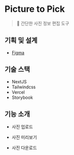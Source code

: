 # Picture to Pick

> 🧰 간단한 사진 정보 편집 도구

## 기획 및 설계

- [Figma](https://www.figma.com/design/QlDkIEF8FeymyA2glKumfo/Pic2pick?node-id=0-1&t=J668u7Fyf7UOsHsT-1)

## 기술 스택

- NextJS
- Tailwindcss
- Vercel
- Storybook

## 기능 소개

- 사진 업로드

- 사진 미리보기

- 사진 다운로드
